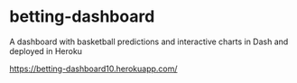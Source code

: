 # betting-dashboard
A dashboard with basketball predictions and interactive charts in Dash and deployed in Heroku

https://betting-dashboard10.herokuapp.com/

